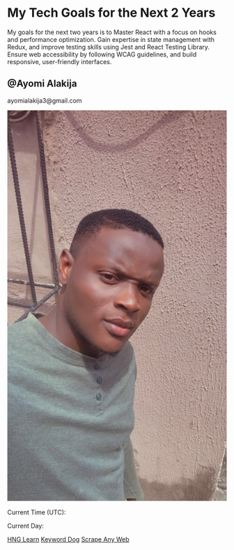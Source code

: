 <!DOCTYPE html>
<html lang="en">
<head>
    <meta charset="UTF-8">
    <meta name="viewport" content="width=device-width, initial-scale=1.0">
    <title>My Goals</title>
    <link rel="stylesheet" href="style.css">
</head>
<body>
    <div class="container">
        <h1>My Tech Goals for the Next 2 Years</h1>
        <p>  My goals for the next two years is to Master React with a focus on hooks and performance
            optimization. Gain expertise in state management with Redux, and improve testing skills using Jest and React Testing Library.
            Ensure web accessibility by following WCAG guidelines, and build responsive, user-friendly interfaces.
        </p>
        <div class="profile">
            <h2 data-testid="slackDisplayName">@Ayomi Alakija</h2>
            <p data-testid="slackEmail">ayomialakija3@gmail.com</p>
            <img src="slack profile picture.jpg" alt="Slack Profile Picture" data-testid="slackProfilePicture">
        </div>
        <div class="current-time">
            <p>Current Time (UTC): <span data-testid="currentTimeUTC"></span></p>
            <p>Current Day: <span data-testid="currentDay"></span></p>
        </div>
        <div class="links">
            <a href="https://hng.tech/learn" data-testid="hngLink">HNG Learn</a>
            <a href="https://keyword.dog" data-testid="keywordLink">Keyword Dog</a>
            <a href="https://scrapeanyweb.site" data-testid="scrapeanywebLink">Scrape Any Web</a>
        </div>
    </div>
    <script src="script.js"></script>
</body>
</html>

